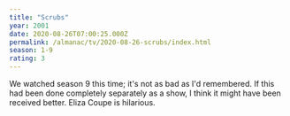 ```yaml
---
title: "Scrubs"
year: 2001
date: 2020-08-26T07:00:25.000Z
permalink: /almanac/tv/2020-08-26-scrubs/index.html
season: 1-9
rating: 3
---
```


We watched season 9 this time; it's not as bad as I'd remembered. If this had been done completely separately as a show, I think it might have been received better. Eliza Coupe is hilarious.